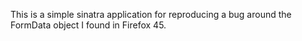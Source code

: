 This is a simple sinatra application for reproducing a bug around the FormData object I found in Firefox 45.
